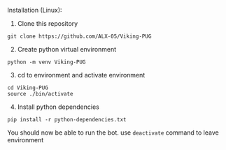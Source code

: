 Installation (Linux):
  1. Clone this repository
  ````
  git clone https://github.com/ALX-05/Viking-PUG
  ````
  2. Create python virtual environment
  ````
  python -m venv Viking-PUG
  ````
  3. cd to environment and activate environment
  ````
  cd Viking-PUG
  source ./bin/activate
  ````
  4. Install python dependencies
  ````
  pip install -r python-dependencies.txt
  ````
  You should now be able to run the bot. use `deactivate` command to leave environment

